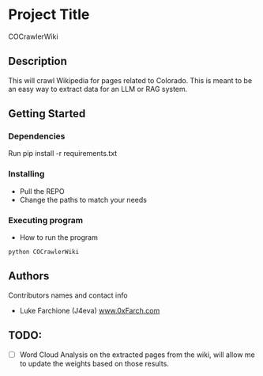 # Project Title

COCrawlerWiki

## Description

This will crawl Wikipedia for pages related to Colorado. This is meant to be an easy way to extract data for an LLM or RAG system. 

## Getting Started

### Dependencies
Run pip install -r requirements.txt

### Installing

* Pull the REPO
* Change the paths to match your needs

### Executing program

* How to run the program
```
python COCrawlerWiki
```
## Authors

Contributors names and contact info
- Luke Farchione (J4eva) www.0xFarch.com

## TODO: 
- [ ] Word Cloud Analysis on the extracted pages from the wiki, will allow me to update the weights based on those results.
